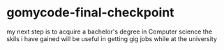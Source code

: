 # gomycode-final-checkpoint
my next step is to acquire a bachelor's degree in Computer science
the skils i have gained will be useful in getting gig jobs while at the university